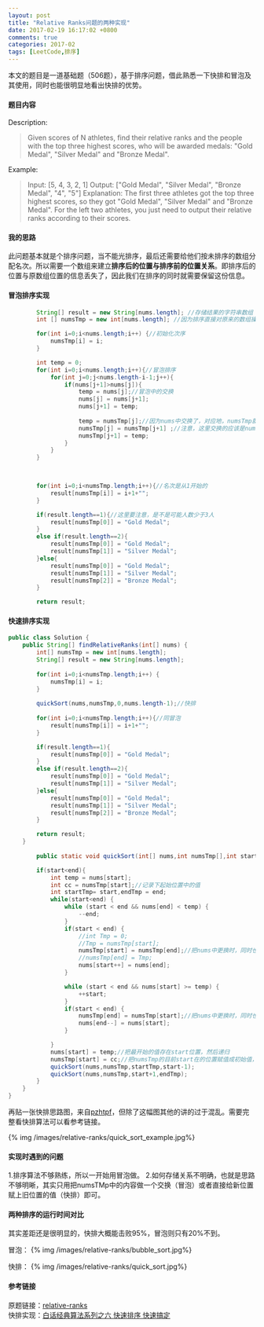 ```yaml
---
layout: post
title: "Relative Ranks问题的两种实现"
date: 2017-02-19 16:17:02 +0800
comments: true
categories: 2017-02
tags: [LeetCode,排序]
---
```

本文的题目是一道基础题（506题），基于排序问题，借此熟悉一下快排和冒泡及其使用，同时也能很明显地看出快排的优势。<!--more-->

#### 题目内容
Description:
>Given scores of N athletes, find their relative ranks and the people with the top three highest scores, who will be awarded medals: "Gold Medal", "Silver Medal" and "Bronze Medal".

Example:
>Input: [5, 4, 3, 2, 1]
Output: ["Gold Medal", "Silver Medal", "Bronze Medal", "4", "5"]
Explanation: The first three athletes got the top three highest scores, so they got "Gold Medal", "Silver Medal" and "Bronze Medal". 
For the left two athletes, you just need to output their relative ranks according to their scores.

#### 我的思路
此问题基本就是个排序问题，当不能光排序，最后还需要给他们按未排序的数组分配名次。所以需要一个数组来建立**排序后的位置与排序前的位置关系**。即排序后的位置与原数组位置的信息丢失了，因此我们在排序的同时就需要保留这份信息。

#### 冒泡排序实现
```java
        String[] result = new String[nums.length]; //存储结果的字符串数组
        int [] numsTmp = new int[nums.length]; //因为排序直接对原来的数组操作，最后需要对排序后的数组分配奖牌及名次。如下标0，对应的值就是排序后nums[0]原来的位置

        for(int i=0;i<nums.length;i++) {//初始化次序
            numsTmp[i] = i;
        }

        int temp = 0;
        for(int i=0;i<nums.length;i++){//冒泡排序
            for(int j=0;j<nums.length-i-1;j++){
                if(nums[j+1]>nums[j]){
                    temp = nums[j];//冒泡中的交换
                    nums[j] = nums[j+1];
                    nums[j+1] = temp;
					
                    temp = numsTmp[j];//因为nums中交换了，对应地，numsTmp就要交换。
                    numsTmp[j] = numsTmp[j+1] ;//注意，这里交换的应该是numsTmp中的值
                    numsTmp[j+1] = temp;
                }
            }
        }

        

        for(int i=0;i<numsTmp.length;i++){//名次是从1开始的
            result[numsTmp[i]] = i+1+"";
        }

        if(result.length==1){//这里要注意，是不是可能人数少于3人
            result[numsTmp[0]] = "Gold Medal";
        }
        else if(result.length==2){
		    result[numsTmp[0]] = "Gold Medal";
            result[numsTmp[1]] = "Silver Medal";
        }else{
            result[numsTmp[0]] = "Gold Medal";			
            result[numsTmp[1]] = "Silver Medal";
            result[numsTmp[2]] = "Bronze Medal";
        }

        return result;
```

#### 快速排序实现
```java
public class Solution {
    public String[] findRelativeRanks(int[] nums) {
        int[] numsTmp = new int[nums.length];
        String[] result = new String[nums.length];
        
        for(int i=0;i<numsTmp.length;i++) {
            numsTmp[i] = i;
        }
        
        quickSort(nums,numsTmp,0,nums.length-1);//快排
        
        for(int i=0;i<numsTmp.length;i++){//同冒泡
            result[numsTmp[i]] = i+1+"";
        }

        if(result.length==1){
            result[numsTmp[0]] = "Gold Medal";
        }
        else if(result.length==2){
            result[numsTmp[0]] = "Gold Medal";			
            result[numsTmp[1]] = "Silver Medal";
        }else{
            result[numsTmp[0]] = "Gold Medal";			
            result[numsTmp[1]] = "Silver Medal";
            result[numsTmp[2]] = "Bronze Medal";
        }

        return result;
    }
    
    	public static void quickSort(int[] nums,int numsTmp[],int start,int end){

		if(start<end){
			int temp = nums[start];
			int cc = numsTmp[start];//记录下起始位置中的值
			int startTmp= start,endTmp = end;
			while(start<end) {
				while (start < end && nums[end] < temp) {
					--end;
				}
				if(start < end) {
				    //int Tmp = 0;
				    //Tmp = numsTmp[start];
				    numsTmp[start] = numsTmp[end];//把nums中更换时，同时也要更换numsTmp中
				    //numsTmp[end] = Tmp;
					nums[start++] = nums[end];
				}

				while (start < end && nums[start] >= temp) {
					++start;
				}
				if(start < end) {
				    numsTmp[end] = numsTmp[start];//把nums中更换时，同时也要更换numsTmp中
                    nums[end--] = nums[start];
                }

			}
			nums[start] = temp;//把最开始的值存在start位置，然后递归
			numsTmp[start] = cc;//把numsTmp的目前start在的位置赋值成初始值，对应于快排算法
			quickSort(nums,numsTmp,startTmp,start-1);
			quickSort(nums,numsTmp,start+1,endTmp);
		}
	}
}
```
再贴一张快排思路图，来自[pzhtpf](http://blog.csdn.net/pzhtpf/article/details/7560294)，但除了这幅图其他的讲的过于混乱。需要完整看快排算法可以看参考链接。

{% img /images/relative-ranks/quick_sort_example.jpg%} 

#### 实现时遇到的问题
1.排序算法不够熟练，所以一开始用冒泡做。
2.如何存储关系不明确，也就是思路不够明晰，其实只用把numsTMp中的内容做一个交换（冒泡）或者直接给新位置赋上旧位置的值（快排）即可。

#### 两种排序的运行时间对比
其实差距还是很明显的，快排大概能击败95%，冒泡则只有20%不到。

冒泡：
{% img /images/relative-ranks/bubble_sort.jpg%} 

快排：
{% img /images/relative-ranks/quick_sort.jpg%} 

#### 参考链接
原题链接：[relative-ranks](https://leetcode.com/problems/relative-ranks/?tab=Description)  
快排实现：[白话经典算法系列之六 快速排序 快速搞定](http://blog.csdn.net/morewindows/article/details/6684558)
